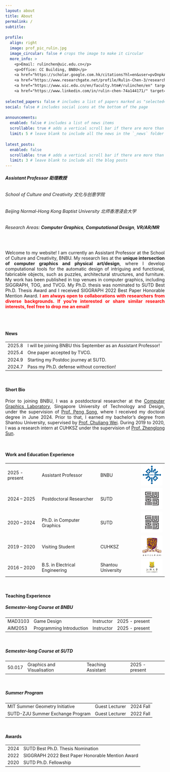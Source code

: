 ```yaml
---
layout: about
title: About
permalink: /
subtitle: 

profile:
  align: right
  image: prof_pic_rulin.jpg
  image_circular: false # crops the image to make it circular
  more_info: >
    <p>Email: rulinchen@uic.edu.cn</p>
    <p>Office: CC Building, BNBU</p>
    <a href="https://scholar.google.com.hk/citations?hl=en&user=pvDnpkAAAAAJ" target="_blank">Google Scholar</a>&nbsp;
    <a href="https://www.researchgate.net/profile/Rulin-Chen-3/research" target="_blank">Researchgate</a><br>
    <a href="https://www.uic.edu.cn/en/faculty.htm#/rulinchen/en" target="_blank">BNBU Page</a>&nbsp;&nbsp;&nbsp;
    <a href="https://www.linkedin.com/in/rulin-chen-74a144171/" target="_blank">LinkedIn</a>

selected_papers: false # includes a list of papers marked as "selected={true}"
social: false # includes social icons at the bottom of the page

announcements:
  enabled: false # includes a list of news items
  scrollable: true # adds a vertical scroll bar if there are more than 3 news items
  limit: 5 # leave blank to include all the news in the `_news` folder

latest_posts:
  enabled: false
  scrollable: true # adds a vertical scroll bar if there are more than 3 new posts items
  limit: 3 # leave blank to include all the blog posts
---
```


###### **Assistant Professor 助理教授**
###### School of Culture and Creativity 文化与创意学院
###### Beijing Normal-Hong Kong Baptist University 北师香港浸会大学
###### Research Areas: **Computer Graphics**, **Computational Design**, **VR/AR/MR**

<br>  

<div align="justify">

Welcome to my website! I am currently an Assistant Professor at the School of Culture and Creativity, BNBU. My research lies at the <strong>unique intersection of computer graphics and physical art/design</strong>, where I develop computational tools for the automatic design of intriguing and functional, fabricable objects, such as puzzles, architectural structures, and furniture. My work has been published in top venues in computer graphics, including SIGGRAPH, TOG, and TVCG. My Ph.D. thesis was nominated to SUTD Best Ph.D. Thesis Award and I received SIGGRAPH 2022 Best Paper Honorable Mention Award. <strong style="color: red;">I am always open to collaborations with researchers from diverse backgrounds. If you’re interested or share similar research interests, feel free to drop me an email!</strong>

</div>

<br> 
<br> 

#### **News**

<table border="0" cellspacing="0" cellpadding="8">
  <tbody>
    <tr>
      <td>2025.8</td>
      <td>I will be joining BNBU this September as an Assistant Professor!</td>
    </tr>
    <tr>
      <td>2025.4</td>
      <td>One paper accepted by TVCG.</td>
    </tr>
    <tr>
      <td>2024.9</td>
      <td>Starting my Postdoc journey at SUTD.</td>
    </tr>
        <tr>
      <td>2024.7</td>
      <td>Pass my Ph.D. defense without correction!</td>
    </tr>
  </tbody>
</table>
<br>  

#### **Short Bio**

<div align="justify">

Prior to joining BNBU, I was a postdoctoral researcher at the <a href="https://sutd-cgl.github.io/">Computer Graphics Laboratory</a>, Singapore University of Technology and Design, under the supervision of <a href="https://songpenghit.github.io/">Prof. Peng Song</a>, where I received my doctoral degree in June 2024. Prior to that, I earned my bachelor’s degree from Shantou University, supervised by <a href="https://eng.stu.edu.cn/info/1084/1866.htm">Prof. Chuliang Wei</a>. During 2019 to 2020, I was a research intern at CUHKSZ under the supervision of <a href="https://sites.google.com/site/sunkurt/home">Prof. Zhenglong Sun</a>.

</div>


<br> 

#### **Work and Education Experience**

<table border="0" cellspacing="0" cellpadding="8">
  <tbody>
    <tr>
      <td>2025 - present</td>
      <td>Assistant Professor</td>
      <td>BNBU</td>
      <td><img src="../assets/img/logo_BNBU.png" width="80"></td>
    </tr>
    <tr>
      <td>2024 – 2025</td>
      <td>Postdoctoral Researcher</td>
      <td>SUTD</td>
      <td><img src="../assets/img/logo_SUTD.png" width="80"></td>
    </tr>
    <tr>
      <td>2020 – 2024</td>
      <td>Ph.D. in Computer Graphics</td>
      <td>SUTD</td>
      <td><img src="../assets/img/logo_SUTD.png" width="80"></td>
    </tr>
    <tr>
      <td>2019 – 2020</td>
      <td>Visiting Student</td>
      <td>CUHKSZ</td>
      <td><img src="../assets/img/logo_CUHK.jpg" width="80"></td>
    </tr>
    <tr>
      <td>2016 – 2020</td>
      <td>B.S. in Electrical Engineering</td>
      <td>Shantou University</td>
      <td><img src="../assets/img/logo_STU.jpg" width="80"></td>
    </tr>
  </tbody>
</table>
 
<br> 

#### **Teaching Experience**

##### Semester-long Course at BNBU

<table border="0" cellspacing="0" cellpadding="8">
  <tbody>
    <tr>
      <td>MAD3103</td>
      <td>Game Design</td>
      <td>Instructor</td>
      <td>2025 - present</td>
    </tr>
    <tr>
      <td>AIM2053</td>
      <td>Programming Introduction</td>
      <td>Instructor</td>
      <td>2025 - present</td>
    </tr>
  </tbody>
</table>
<br> 

##### Semester-long Course at SUTD

<table border="0" cellspacing="0" cellpadding="8">
  <tbody>
    <tr>
      <td>50.017</td>
      <td>Graphics and Visualisation</td>
      <td>Teaching Assistant</td>
      <td>2025 - present</td>
    </tr>
  </tbody>
</table>
<br> 

##### Summer Program

<table border="0" cellspacing="0" cellpadding="8">
  <tbody>
    <tr>
      <td>MIT Summer Geometry Initiative</td>
      <td>Guest Lecturer</td>
      <td>2024 Fall</td>
    </tr>
    <tr>
      <td>SUTD-ZJU Summer Exchange Program</td>
      <td>Guest Lecturer</td>
      <td>2022 Fall</td>
    </tr>
  </tbody>
</table>
<br> 

#### **Awards**

<table border="0" cellspacing="0" cellpadding="8">
  <tbody>
    <tr>
      <td>2024</td>
      <td>SUTD Best Ph.D. Thesis Nomination</td>
    </tr>
    <tr>
      <td>2022</td>
      <td>SIGGRAPH 2022 Best Paper Honorable Mention Award</td>
    </tr>
    <tr>
      <td>2020</td>
      <td>SUTD Ph.D. Fellowship</td>
    </tr>
  </tbody>
</table>
<br> 

